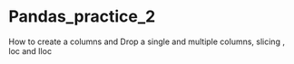 # Pandas_practice_2
 How to create a columns  and Drop a single and multiple columns, slicing , loc and Iloc
